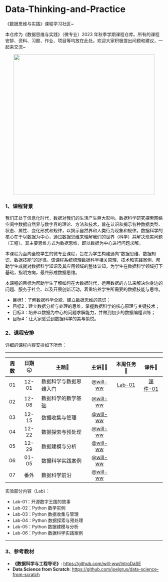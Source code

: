 # Data-Thinking-and-Practice
《数据思维与实践》课程学习社区~

本仓库为《数据思维与实践》（微专业）2023 年秋季学期课程仓库。所有的课程安排、资料、习题、作业、项目等均放在此处。欢迎大家积极提出问题和建议，一起来交流~

<div align=center>
<img src="https://github.com/X-lab2017/ds-2023-autumn/assets/15010826/4d17645c-b064-4331-8565-ebd2de2cb113" width="450px">
</div>

### 1、课程背景

我们正处于信息化时代，数据对我们的生活产生巨大影响。数据科学研究探索网络空间中数据自然界与数字界的理论、方法和技术，旨在认识和揭示各种数据类型、状态、属性、变化形式和规律，以揭示自然界和人类行为现象和规律。数据科学的核心在于以数据为中心，通过数据思维来理解我们的世界（科学）并解决现实问题（工程）。其主要思维方式为数据思维，即以数据为中心进行问题求解。

本课程为面向全校学生的微专业课程，旨在为学生构建通向“数据思维、数据知识、数据技能”的途径。该课程系统梳理数据科学相关原理、技术和实践案例，帮助学生成就对数据科学知识及其应用领域的整体认知，为学生在数据科学领域打下基础，指明方向，最终形成数据思维。

本课程的目标为帮助学生了解如何在大数据时代，运用数据的方法来解决你身边的问题、服务于社会、以及开展创新活动，着重培养学生所需要的数据技能与思维。
- 目标1：了解数据科学全貌，建立数据思维的意识；
- 目标2：建立数据分析与处理的思维，掌握数据科学的核心原理与关键技术；
- 目标3：培养以数据为中心的问题求解能力，并做到初步的数据编程训练；
- 目标4：让大家感受到数据科学的美与愉悦。

### 2、课程安排

详细的课程内容安排如下所示：

---


| 周数 | 日期🕣 | 主题📒 | 主讲💂‍♂️ | 本周任务 📌 | 课件📘 |
| :----: | :----: | ------ | :----------------------------------------: | :-----------------------------------------------------: | :--------------------------------------------------------------------------------: |
|   01   | 12-01 | 数据科学与数据思维入门 | [@will-ww](https://github.com/will-ww) | [Lab-01](https://github.com/ECNU/Data-Thinking-and-Practice/blob/main/Lab/Lab01/lab01.ipynb) |[课件-01](https://github.com/ECNU/Data-Thinking-and-Practice/blob/main/Lecture/Lecture-01.pdf) |
|   02   | 12-08 | 数据科学的数学基础 | [@will-ww](https://github.com/will-ww) |  |  |
|   03   | 12-15 | 数据收集与管理 | [@will-ww](https://github.com/will-ww) |  |  |
|   04   | 12-22 | 数据探索与预处理 | [@will-ww](https://github.com/will-ww) |  |  |
|   05   | 12-29 | 数据建模与分析 | [@will-ww](https://github.com/will-ww) |  |  |
|   06   | 01-05 | 数据科学实践案例 | [@will-ww](https://github.com/will-ww) |  |  |
|   07   | 番外 | 数据科学前沿 | [@will-ww](https://github.com/will-ww) |  |  |

实验部分内容（Lab）：
- Lab-01：开源数字王国的故事
- Lab-02：Python 数学实例
- Lab-03：Python 数据收集与管理
- Lab-04：Python 数据探索与预处理
- Lab-05：Python 数据建模与分析
- Lab-06：Python 数据科学实践案例

---


### 3、参考教材

- **《数据科学与工程导论》**: https://github.com/will-ww/IntroDaSE
- **Data Science from Scratch**: https://github.com/joelgrus/data-science-from-scratch

